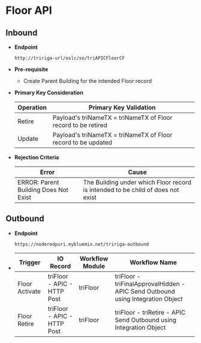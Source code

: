# Floor API

## Inbound

- **Endpoint**
  ```
  http://tririga-url/oslc/so/triAPICFloorCF
  ```

- **Pre-requisite**
  
  - Create Parent Building for the intended Floor record

- **Primary Key Consideration**

  Operation | Primary Key Validation
  ---|---
  Retire | Payload's triNameTX = triNameTX of Floor record to be retired
  Update | Payload's triNameTX = triNameTX of Floor record to be updated
  
- **Rejection Criteria**

  Error | Cause
  ---|---
  ERROR: Parent Building Does Not Exist | The Building under which Floor record is intended to be child of does not exist


## Outbound

- **Endpoint**
  ```
  https://noderedpuri.mybluemix.net/tririga-outbound
  ```
  
- Trigger | IO Record | Workflow Module | Workflow Name 
  ---|---|---|---
  Floor Activate | triFloor - APIC - HTTP Post | triFloor | triFloor - triFinalApprovalHidden - APIC Send Outbound using Integration Object 
  Floor Retire | triFloor - APIC - HTTP Post | triFloor | triFloor - triRetire - APIC Send Outbound using Integration Object 
  
  	
  
